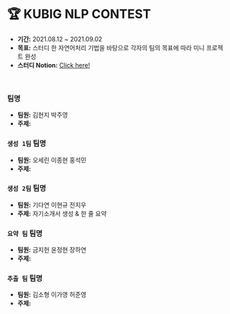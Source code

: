 # 🏆 KUBIG NLP CONTEST
- **기간:** 2021.08.12 ~ 2021.09.02
- **목표:** 스터디 한 자연어처리 기법을 바탕으로 각자의 팀의 목표에 따라 미니 프로젝트 완성
- **스터디 Notion:** [Click here!](https://chloesung.notion.site/KUBIG-2021-Summer-NLP-Study-9067036b2cf14b3abe3bb7247bb2900c)

<br>

###  팀명

- **팀원:** 김현지 박주영
- **주제:**

### `생성 1팀`   팀명

- **팀원:** 오세린 이종현 홍석민
- **주제:**

### `생성 2팀`   팀명

- **팀원:** 기다연 이현규 전지우
- **주제:** 자기소개서 생성 & 한 줄 요약

### `요약 팀`   팀명

- **팀원:** 금지헌 윤정현 장하연
- **주제:**

### `추출 팀`   팀명

- **팀원:** 김소형 이가영 허준영
- **주제:**


